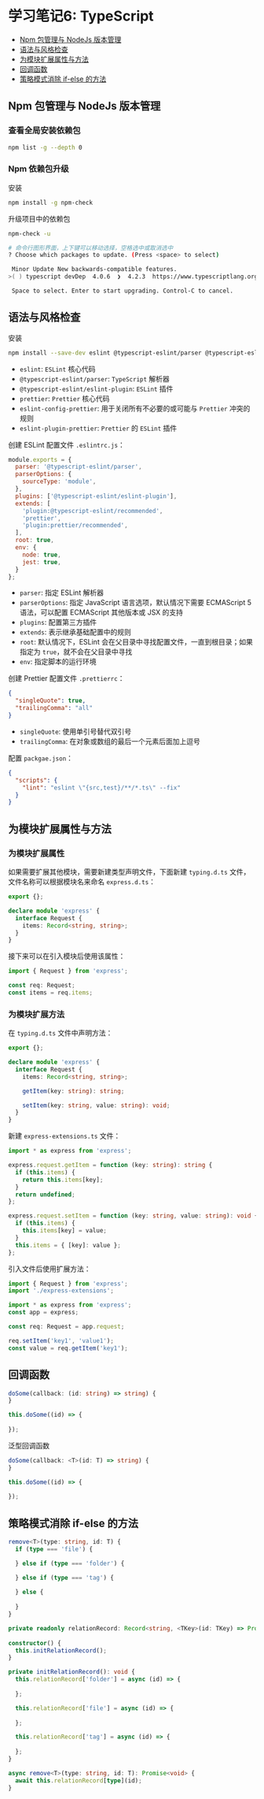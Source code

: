 # 学习笔记6: TypeScript

- [Npm 包管理与 NodeJs 版本管理](#npm-包管理与-nodejs-版本管理)
- [语法与风格检查](#语法与风格检查)
- [为模块扩展属性与方法](#为模块扩展属性与方法)
- [回调函数](#回调函数)
- [策略模式消除 if-else 的方法](#策略模式消除-if-else-的方法)

## Npm 包管理与 NodeJs 版本管理

### 查看全局安装依赖包

```bash
npm list -g --depth 0
```

### Npm 依赖包升级

安装

```bash
npm install -g npm-check
```

升级项目中的依赖包

```bash
npm-check -u

# 命令行图形界面，上下键可以移动选择，空格选中或取消选中
? Choose which packages to update. (Press <space> to select)

 Minor Update New backwards-compatible features.
>( ) typescript devDep  4.0.6  ❯  4.2.3  https://www.typescriptlang.org/

 Space to select. Enter to start upgrading. Control-C to cancel.
```

## 语法与风格检查

安装

```bash
npm install --save-dev eslint @typescript-eslint/parser @typescript-eslint/eslint-plugin prettier eslint-config-prettier eslint-plugin-prettier
```

- `eslint`: `ESLint` 核心代码
- `@typescript-eslint/parser`: `TypeScript` 解析器
- `@typescript-eslint/eslint-plugin`: `ESLint` 插件
- `prettier`: `Prettier` 核心代码
- `eslint-config-prettier`: 用于关闭所有不必要的或可能与 `Prettier` 冲突的规则
- `eslint-plugin-prettier`: `Prettier` 的 `ESLint` 插件


创建 ESLint 配置文件 `.eslintrc.js`：

```javascript
module.exports = {
  parser: '@typescript-eslint/parser',
  parserOptions: {
    sourceType: 'module',
  },
  plugins: ['@typescript-eslint/eslint-plugin'],
  extends: [
    'plugin:@typescript-eslint/recommended',
    'prettier',
    'plugin:prettier/recommended',
  ],
  root: true,
  env: {
    node: true,
    jest: true,
  }
};
```

- `parser`: 指定 ESLint 解析器
- `parserOptions`: 指定 JavaScript 语言选项，默认情况下需要 ECMAScript 5 语法，可以配置 ECMAScript 其他版本或 JSX 的支持
- `plugins`: 配置第三方插件
- `extends`: 表示继承基础配置中的规则
- `root`: 默认情况下，ESLint 会在父目录中寻找配置文件，一直到根目录；如果指定为 `true`，就不会在父目录中寻找
- `env`: 指定脚本的运行环境

创建 Prettier 配置文件 `.prettierrc`：

```json
{
  "singleQuote": true,
  "trailingComma": "all"
}
```

- `singleQuote`: 使用单引号替代双引号
- `trailingComma`: 在对象或数组的最后一个元素后面加上逗号

配置 `packgae.json`：

```json
{
  "scripts": {
    "lint": "eslint \"{src,test}/**/*.ts\" --fix"
  }
}
```

## 为模块扩展属性与方法

### 为模块扩展属性

如果需要扩展其他模块，需要新建类型声明文件，下面新建 `typing.d.ts` 文件，文件名称可以根据模块名来命名 `express.d.ts`：

```typescript
export {};

declare module 'express' {
  interface Request {
    items: Record<string, string>;
  }
}
```

接下来可以在引入模块后使用该属性：

```typescript
import { Request } from 'express';

const req: Request;
const items = req.items;
```

### 为模块扩展方法

在 `typing.d.ts` 文件中声明方法：

```typescript
export {};

declare module 'express' {
  interface Request {
    items: Record<string, string>;

    getItem(key: string): string;

    setItem(key: string, value: string): void;
  }
}
```

新建 `express-extensions.ts` 文件：

```typescript
import * as express from 'express';

express.request.getItem = function (key: string): string {
  if (this.items) {
    return this.items[key];
  }
  return undefined;
};

express.request.setItem = function (key: string, value: string): void {
  if (this.items) {
    this.items[key] = value;
  }
  this.items = { [key]: value };
};
```

引入文件后使用扩展方法：

```typescript
import { Request } from 'express';
import './express-extensions';

import * as express from 'express';
const app = express;

const req: Request = app.request;

req.setItem('key1', 'value1');
const value = req.getItem('key1');
```

## 回调函数

```typescript
doSome(callback: (id: string) => string) {
}

this.doSome((id) => {
  
});
```

泛型回调函数

```typescript
doSome(callback: <T>(id: T) => string) {
}

this.doSome((id) => {
  
});
```

## 策略模式消除 if-else 的方法

```typescript
remove<T>(type: string, id: T) {
  if (type === 'file') {

  } else if (type === 'folder') {

  } else if (type === 'tag') {
    
  } else {
    
  }
}
```

```typescript
private readonly relationRecord: Record<string, <TKey>(id: TKey) => Promise<void>> = {};
  
constructor() {
  this.initRelationRecord();
}

private initRelationRecord(): void {
  this.relationRecord['folder'] = async (id) => {
    
  };

  this.relationRecord['file'] = async (id) => {
    
  };

  this.relationRecord['tag'] = async (id) => {
    
  };
}

async remove<T>(type: string, id: T): Promise<void> {
  await this.relationRecord[type](id);
}
```
